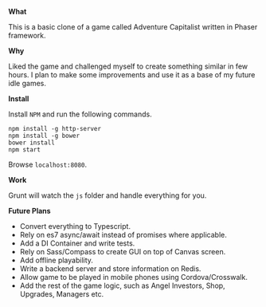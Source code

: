 **What**

This is a basic clone of a game called Adventure Capitalist written in Phaser framework.

**Why**

Liked the game and challenged myself to create something similar in few hours. I plan to make some improvements and use it as a base of my future idle games.

**Install**

Install `NPM` and run the following commands.

    npm install -g http-server
    npm install -g bower
    bower install
    npm start

Browse `localhost:8080`.

**Work**

Grunt will watch the `js` folder and handle everything for you.

**Future Plans**

- Convert everything to Typescript.
- Rely on es7 async/await instead of promises where applicable.
- Add a DI Container and write tests.
- Rely on Sass/Compass to create GUI on top of Canvas screen.
- Add offline playability.
- Write a backend server and store information on Redis.
- Allow game to be played in mobile phones using Cordova/Crosswalk.
- Add the rest of the game logic, such as Angel Investors, Shop, Upgrades, Managers etc.
